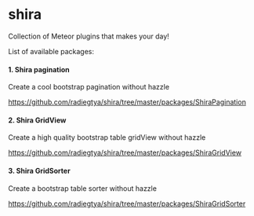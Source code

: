 # shira
Collection of Meteor plugins that makes your day!

List of available packages:

#### 1. Shira pagination

Create a cool bootstrap pagination without hazzle

https://github.com/radiegtya/shira/tree/master/packages/ShiraPagination

#### 2. Shira GridView

Create a high quality bootstrap table gridView without hazzle

https://github.com/radiegtya/shira/tree/master/packages/ShiraGridView

#### 3. Shira GridSorter

Create a bootstrap table  sorter without hazzle

https://github.com/radiegtya/shira/tree/master/packages/ShiraGridSorter


